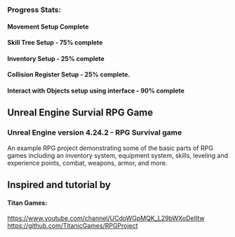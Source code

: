 ### Progress Stats: 
 #### Movement Setup Complete
 #### Skill Tree Setup - 75% complete
 #### Inventory Setup - 25% complete
 #### Collision Register Setup - 25% complete.
 
 #### Interact with Objects setup using interface - 90% complete

## Unreal Engine Survial RPG Game
### Unreal Engine version 4.24.2 - RPG Survival game

An example RPG project demonstrating some of the basic parts of RPG games including an inventory system, equipment system, skills, leveling and experience points, combat, weapons, armor, and more.


## Inspired and tutorial by 

#### Titan Games: 
https://www.youtube.com/channel/UCdoWGpMQK_L29bWXoDeIItw
https://github.com/TitanicGames/RPGProject



